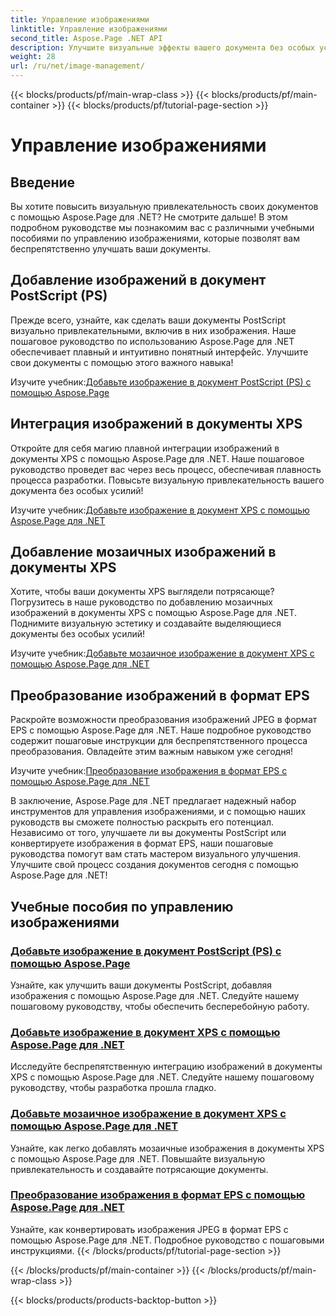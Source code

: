 ```yaml
---
title: Управление изображениями
linktitle: Управление изображениями
second_title: Aspose.Page .NET API
description: Улучшите визуальные эффекты вашего документа без особых усилий! Изучите учебные пособия по Aspose.Page .NET, посвященные управлению изображениями. От добавления изображений до преобразования форматов — освойте каждый шаг.
weight: 28
url: /ru/net/image-management/
---
```


{{< blocks/products/pf/main-wrap-class >}}
{{< blocks/products/pf/main-container >}}
{{< blocks/products/pf/tutorial-page-section >}}

# Управление изображениями

## Введение

Вы хотите повысить визуальную привлекательность своих документов с помощью Aspose.Page для .NET? Не смотрите дальше! В этом подробном руководстве мы познакомим вас с различными учебными пособиями по управлению изображениями, которые позволят вам беспрепятственно улучшать ваши документы.

## Добавление изображений в документ PostScript (PS)

Прежде всего, узнайте, как сделать ваши документы PostScript визуально привлекательными, включив в них изображения. Наше пошаговое руководство по использованию Aspose.Page для .NET обеспечивает плавный и интуитивно понятный интерфейс. Улучшите свои документы с помощью этого важного навыка!

 Изучите учебник:[Добавьте изображение в документ PostScript (PS) с помощью Aspose.Page](./add-image-to-postscript-ps-document/)

## Интеграция изображений в документы XPS

Откройте для себя магию плавной интеграции изображений в документы XPS с помощью Aspose.Page для .NET. Наше пошаговое руководство проведет вас через весь процесс, обеспечивая плавность процесса разработки. Повысьте визуальную привлекательность вашего документа без особых усилий!

 Изучите учебник:[Добавьте изображение в документ XPS с помощью Aspose.Page для .NET](./add-image-to-xps-document/)

## Добавление мозаичных изображений в документы XPS

Хотите, чтобы ваши документы XPS выглядели потрясающе? Погрузитесь в наше руководство по добавлению мозаичных изображений в документы XPS с помощью Aspose.Page для .NET. Поднимите визуальную эстетику и создавайте выделяющиеся документы без особых усилий!

 Изучите учебник:[Добавьте мозаичное изображение в документ XPS с помощью Aspose.Page для .NET](./add-tiled-image-to-xps-document/)

## Преобразование изображений в формат EPS

Раскройте возможности преобразования изображений JPEG в формат EPS с помощью Aspose.Page для .NET. Наше подробное руководство содержит пошаговые инструкции для беспрепятственного процесса преобразования. Овладейте этим важным навыком уже сегодня!

 Изучите учебник:[Преобразование изображения в формат EPS с помощью Aspose.Page для .NET](./convert-image-to-eps-format/)

В заключение, Aspose.Page для .NET предлагает надежный набор инструментов для управления изображениями, и с помощью наших руководств вы сможете полностью раскрыть его потенциал. Независимо от того, улучшаете ли вы документы PostScript или конвертируете изображения в формат EPS, наши пошаговые руководства помогут вам стать мастером визуального улучшения. Улучшите свой процесс создания документов сегодня с помощью Aspose.Page для .NET!
## Учебные пособия по управлению изображениями
### [Добавьте изображение в документ PostScript (PS) с помощью Aspose.Page](./add-image-to-postscript-ps-document/)
Узнайте, как улучшить ваши документы PostScript, добавляя изображения с помощью Aspose.Page для .NET. Следуйте нашему пошаговому руководству, чтобы обеспечить бесперебойную работу.
### [Добавьте изображение в документ XPS с помощью Aspose.Page для .NET](./add-image-to-xps-document/)
Исследуйте беспрепятственную интеграцию изображений в документы XPS с помощью Aspose.Page для .NET. Следуйте нашему пошаговому руководству, чтобы разработка прошла гладко.
### [Добавьте мозаичное изображение в документ XPS с помощью Aspose.Page для .NET](./add-tiled-image-to-xps-document/)
Узнайте, как легко добавлять мозаичные изображения в документы XPS с помощью Aspose.Page для .NET. Повышайте визуальную привлекательность и создавайте потрясающие документы.
### [Преобразование изображения в формат EPS с помощью Aspose.Page для .NET](./convert-image-to-eps-format/)
Узнайте, как конвертировать изображения JPEG в формат EPS с помощью Aspose.Page для .NET. Подробное руководство с пошаговыми инструкциями.
{{< /blocks/products/pf/tutorial-page-section >}}

{{< /blocks/products/pf/main-container >}}
{{< /blocks/products/pf/main-wrap-class >}}

{{< blocks/products/products-backtop-button >}}
